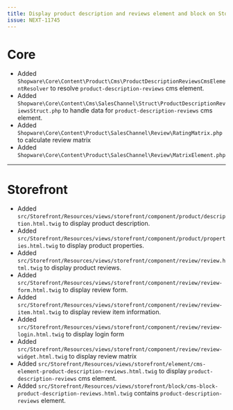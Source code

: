 ```yaml
---
title: Display product description and reviews element and block on Storefront
issue: NEXT-11745
---
```

# Core
* Added `Shopware\Core\Content\Product\Cms\ProductDescriptionReviewsCmsElementResolver` to resolve `product-description-reviews` cms element.
* Added `Shopware\Core\Content\Cms\SalesChannel\Struct\ProductDescriptionReviewsStruct.php` to handle data for `product-description-reviews` cms element.
* Added `Shopware\Core\Content\Product\SalesChannel\Review\RatingMatrix.php` to calculate review matrix
* Added `Shopware\Core\Content\Product\SalesChannel\Review\MatrixElement.php`
___
# Storefront
* Added `src/Storefront/Resources/views/storefront/component/product/description.html.twig` to display product description.
* Added `src/Storefront/Resources/views/storefront/component/product/properties.html.twig` to display product properties.
* Added `src/Storefront/Resources/views/storefront/component/review/review.html.twig` to display product reviews.
* Added `src/Storefront/Resources/views/storefront/component/review/review-form.html.twig` to display review form.
* Added `src/Storefront/Resources/views/storefront/component/review/review-item.html.twig` to display review item information.
* Added `src/Storefront/Resources/views/storefront/component/review/review-login.html.twig` to display login form
* Added `src/Storefront/Resources/views/storefront/component/review/review-widget.html.twig` to display review matrix
* Added `src/Storefront/Resources/views/storefront/element/cms-element-product-description-reviews.html.twig` to display `product-description-reviews` cms element.
* Added `src/Storefront/Resources/views/storefront/block/cms-block-product-description-reviews.html.twig` contains `product-description-reviews` element.
